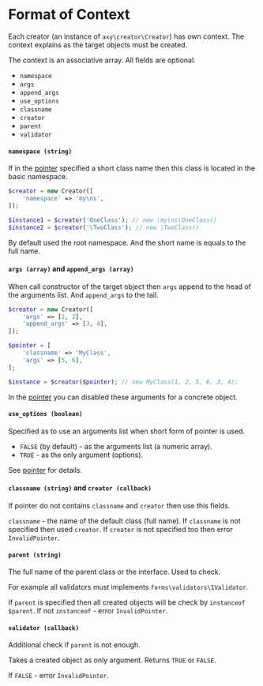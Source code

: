 # Format of Context

Each creator (an instance of `axy\creator\Creator`) has own context.
The context explains as the target objects must be created.

The context is an associative array.
All fields are optional.

* `namespace`
* `args`
* `append_args`
* `use_options`
* `classname`
* `creator`
* `parent`
* `validator`

#### `namespace (string)`

If in the [pointer](pointer.md) specified a short class name then this class is located in the basic namespace.

```php
$creator = new Creator([
    'namespace' => 'my\ns',
]);

$instance1 = $creator('OneClass'); // new \my\ns\OneClass()
$instance2 = $creator('\TwoClass'); // new \TwoClass()
```

By default used the root namespace.
And the short name is equals to the full name.

#### `args (array)` and `append_args (array)`

When call constructor of the target object then `args` append to the head of the arguments list.
And `append_args` to the tail.

```php
$creator = new Creator([
    'args' => [1, 2],
    'append_args' => [3, 4],
]);

$pointer = [
    'classname' => 'MyClass',
    'args' => [5, 6],
];

$instance = $creator($pointer); // new MyClass(1, 2, 5, 6, 3, 4);
```

In the [pointer](pointer.md) you can disabled these arguments for a concrete object.

#### `use_options (boolean)`

Specified as to use an arguments list when short form of pointer is used.

* `FALSE` (by default) - as the arguments list (a numeric array).
* `TRUE` - as the only argument (options). 

See [pointer](pointer.md) for details.

#### `classname (string)` and `creator (callback)`

If pointer do not contains `classname` and `creator` then use this fields.

`classname` - the name of the default class (full name).
If `classname` is not specified then used `creator`.
If `creator` is not specified too then error `InvalidPointer`.

#### `parent (string)`

The full name of the parent class or the interface.
Used to check.

For example all validators must implements `forms\validators\IValidator`.

If `parent` is specified then all created objects will be check by `instanceof $parent`.
If not `instanceof` - error `InvalidPointer`.

#### `validator (callback)`

Additional check if `parent` is not enough.

Takes a created object as only argument.
Returns `TRUE` or `FALSE`.

If `FALSE` - error `InvalidPointer`.
